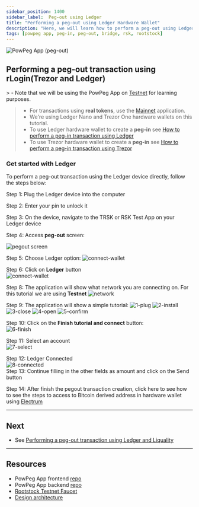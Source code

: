 ```yaml
---
sidebar_position: 1400
sidebar_label:  Peg-out using Ledger
title: "Performing a peg-out using Ledger Hardware Wallet"
description: "Here, we will learn how to perform a peg-out using Ledger Hardware Wallet."
tags: [powpeg app, peg-in, peg-out, bridge, rsk, rootstock]
---
```


![PowPeg App (peg-out)](/img/resources/powpeg/pegout.gif)

## Performing a peg-out transaction using rLogin(Trezor and Ledger)

​> - Note that we will be using the PowPeg  App on [Testnet](https://powpeg.testnet.rootstock.io/) for learning purposes.
> - For transactions using **real tokens**, use the [Mainnet](https://powpeg.rootstock.io/) application.
> - We're using Ledger Nano and Trezor One hardware wallets on this tutorial.
> - To use Ledger hardware wallet to create a **peg-in** see [How to perform a peg-in transaction using Ledger](/resources/guides/powpeg/pegin/ledger/)
> - To use Trezor hardware wallet to create a **peg-in** see [How to perform a peg-in transaction using Trezor](/resources/guides/powpeg/pegin/trezor/)


### Get started with Ledger

To perform a peg-out transaction using the Ledger device directly, follow the steps below:

Step 1:  Plug the Ledger device into the computer

Step 2: Enter your pin to unlock it

Step 3: On the device, navigate to the TRSK or RSK Test App on your Ledger device
​

Step 4: Access **peg-out** screen:

![pegout screen](/img/resources/powpeg/pegout-button.png)

Step 5: Choose Ledger option:
![connect-wallet](/img/resources/powpeg/pegout-ledger-trezor-connection.png)

Step 6: Click on **Ledger** button <br/>
![connect-wallet](/img/resources/powpeg/using-hd-wallets/ledger.png)


Step 8: The application will show what network you are connecting on. For this tutorial we are using **Testnet**
![network](/img/resources/powpeg/using-hd-wallets/network.png)

Step 9: The application will show a simple tutorial:
![1-plug](/img/resources/powpeg/using-hd-wallets/1-plug.png)
![2-install](/img/resources/powpeg/using-hd-wallets/2-install.png)
![3-close](/img/resources/powpeg/using-hd-wallets/3-close.png)
![4-open](/img/resources/powpeg/using-hd-wallets/4-open.png)
![5-confirm](/img/resources/powpeg/using-hd-wallets/5-confirm.png)

Step 10: Click on the **Finish tutorial and connect** button: <br/>
![6-finish](/img/resources/powpeg/using-hd-wallets/6-finish.png)

Step 11: Select an account <br/>
![7-select](/img/resources/powpeg/using-hd-wallets/select.png)

Step 12: Ledger Connected <br/>
![8-connected](/img/resources/powpeg/using-hd-wallets/ledger-connected.png)
<br/>
Step 13: Continue filling in the other fields as amount and click on the Send button

Step 14: After finish the pegout transaction creation, click here to see how to see the steps to access to Bitcoin derived address in hardware wallet using [Electrum](/resources/guides/powpeg/advanced-operations#electrum-hardware-wallets)

----

## Next

* See [Performing a peg-out transaction using Ledger and Liquality](/resources/guides/powpeg/pegout/ledger-liquality/)


----

## Resources
* PowPeg App frontend [repo](https://github.com/rsksmart/2wp-app)
* PowPeg App backend [repo](https://github.com/rsksmart/2wp-api)
* [Rootstock Testnet Faucet](https://faucet.rootstock.io/)
* [Design architecture](/resources/guides/powpeg/advanced-operations/design-architecture/)